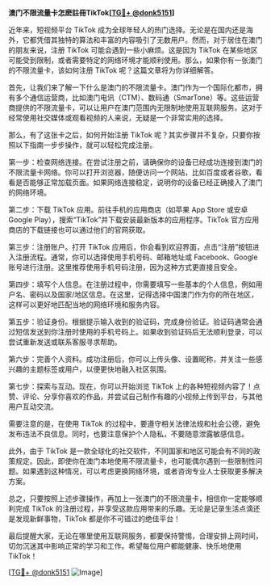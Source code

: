 **澳门不限流量卡怎麽註冊TikTok[[TG💪+ @donk5151](https://t.me/s/donk5151)]**

近年来，短视频平台 TikTok 成为全球年轻人的热门选择。无论是在国内还是海外，它都凭借其独特的算法和丰富的内容吸引了无数用户。然而，对于居住在澳门的朋友来说，注册 TikTok 可能会遇到一些小麻烦。这是因为 TikTok 在某些地区可能受到限制，或者需要特定的网络环境才能顺利使用。那么，如果你有一张澳门的不限流量卡，该如何注册 TikTok 呢？这篇文章将为你详细解答。

首先，让我们来了解一下什么是澳门的不限流量卡。澳门作为一个国际化都市，拥有多个通信运营商，比如澳门电讯（CTM）、数码通（SmarTone）等。这些运营商提供的不限流量卡，可以让用户在澳门范围内无限制地使用互联网服务。这对于经常使用社交媒体或观看视频的人来说，无疑是一个非常实用的选择。

那么，有了这张卡之后，如何开始注册 TikTok 呢？其实步骤并不复杂，只要你按照以下指南一步步操作，就可以轻松完成注册。

第一步：检查网络连接。在尝试注册之前，请确保你的设备已经成功连接到澳门的不限流量卡网络。你可以打开浏览器，随便访问一个网站，比如百度或者谷歌，看看是否能够正常加载页面。如果网络连接稳定，说明你的设备已经正确接入了澳门的网络环境。

第二步：下载 TikTok 应用。前往手机的应用商店（如苹果 App Store 或安卓 Google Play），搜索“TikTok”并下载安装最新版本的应用程序。TikTok 官方应用商店的下载链接也可以通过他们的官网获取。

第三步：注册账户。打开 TikTok 应用后，你会看到欢迎界面，点击“注册”按钮进入注册流程。通常，你可以选择使用手机号码、邮箱地址或 Facebook、Google 账号进行注册。这里推荐使用手机号码注册，因为这种方式更直接且安全。

第四步：填写个人信息。在注册过程中，你需要填写一些基本的个人信息，例如用户名、密码以及国家/地区信息。在这里，记得选择中国澳门作为你的所在地区，这样可以更好地匹配当地的网络环境和服务内容。

第五步：验证身份。根据提示输入收到的验证码，完成身份验证。验证码通常会通过短信发送到你注册时使用的手机号码上。如果收到验证码后无法顺利登录，可以尝试重新发送或联系客服寻求帮助。

第六步：完善个人资料。成功注册后，你可以上传头像、设置昵称，并关注一些感兴趣的主题标签或用户，以便更快地融入社区氛围。

第七步：探索与互动。现在，你可以开始浏览 TikTok 上的各种短视频内容了！点赞、评论、分享你喜欢的作品，并尝试自己制作有趣的小视频上传到平台，与其他用户互动交流。

需要注意的是，在使用 TikTok 的过程中，要遵守相关法律法规和社会公德，避免发布违法不良信息。同时，也要注意保护个人隐私，不要随意泄露敏感信息。

此外，由于 TikTok 是一款全球化的社交软件，不同国家和地区可能会有不同的政策规定。因此，即使你在澳门本地使用不限流量卡，也可能偶尔遇到一些限制性问题。如果遇到这种情况，可以考虑更换网络环境，或者咨询专业人士获取更多解决方案。

总之，只要按照上述步骤操作，再加上一张澳门的不限流量卡，相信你一定能够顺利完成 TikTok 的注册过程，并享受这款应用带来的乐趣。无论是记录生活点滴还是发现新鲜事物，TikTok 都是你不可错过的绝佳平台！

最后提醒大家，无论在哪里使用互联网服务，都要保持警惕，合理安排上网时间，切勿沉迷其中影响正常的学习和工作。希望每位用户都能健康、快乐地使用 TikTok！

[[TG💪+ @donk5151](https://t.me/s/donk5151) ![Image](https://i.postimg.cc/rwNCRYN7/Snipaste-2025-04-30-17-27-05.png)]